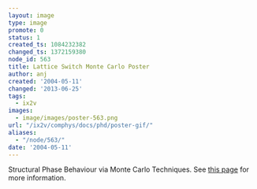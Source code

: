 ```yaml
---
layout: image
type: image
promote: 0
status: 1
created_ts: 1084232382
changed_ts: 1372159380
node_id: 563
title: Lattice Switch Monte Carlo Poster
author: anj
created: '2004-05-11'
changed: '2013-06-25'
tags:
  - ix2v
images:
  - image/images/poster-563.png
url: "/ix2v/comphys/docs/phd/poster-gif/"
aliases:
  - "/node/563/"
date: '2004-05-11'
---
```

Structural Phase Behaviour via Monte Carlo Techniques.<!--break-->
See [this page](http://anjackson.net/ix2v/comphys/docs/phd/poster) for more information.
